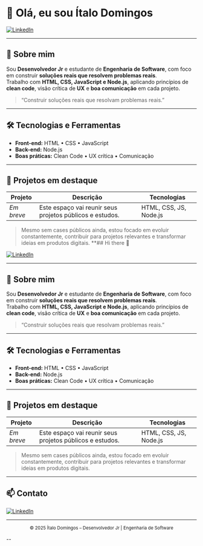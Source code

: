 # 👋 Olá, eu sou Ítalo Domingos

[![LinkedIn](https://img.shields.io/badge/LinkedIn-italo--domingos-blue?logo=linkedin)](https://linkedin.com/in/italo-domingos-a57536153)

---

## 📝 Sobre mim

Sou **Desenvolvedor Jr** e estudante de **Engenharia de Software**, com foco em construir **soluções reais que resolvem problemas reais**.  
Trabalho com **HTML, CSS, JavaScript e Node.js**, aplicando princípios de **clean code**, visão crítica de **UX** e **boa comunicação** em cada projeto.

> “Construir soluções reais que resolvam problemas reais.”

---

## 🛠️ Tecnologias e Ferramentas

- **Front-end:** HTML • CSS • JavaScript  
- **Back-end:** Node.js  
- **Boas práticas:** Clean Code • UX crítica • Comunicação

---

## 📂 Projetos em destaque

| Projeto | Descrição | Tecnologias |
|---------|-----------|-------------|
| *Em breve* | Este espaço vai reunir seus projetos públicos e estudos. | HTML, CSS, JS, Node.js |

> Mesmo sem cases públicos ainda, estou focado em evoluir constantemente, contribuir para projetos relevantes e transformar ideias em produtos digitais.
**## Hi there 👋

<!--
**Itau94/Itau94** is a ✨ _special_ ✨ repository because its `README.md` (this file) appears on your GitHub profile.

Here are some ideas to get you started:

- 🔭 I’m currently working on ...
- 🌱 I’m currently learning ...
- 👯 I’m looking to collaborate on ...
- 🤔 I’m looking for help with ...
- 💬 Ask me about ...
- 📫 How to reach me: ...
- 😄 Pronouns: ...
- ⚡ Fun fact: ...
-->

[![LinkedIn](https://img.shields.io/badge/LinkedIn-italo--domingos-blue?logo=linkedin)](https://linkedin.com/in/italo-domingos-a57536153)

---

## 📝 Sobre mim

Sou **Desenvolvedor Jr** e estudante de **Engenharia de Software**, com foco em construir **soluções reais que resolvem problemas reais**.  
Trabalho com **HTML, CSS, JavaScript e Node.js**, aplicando princípios de **clean code**, visão crítica de **UX** e **boa comunicação** em cada projeto.

> “Construir soluções reais que resolvam problemas reais.”

---

## 🛠️ Tecnologias e Ferramentas

- **Front-end:** HTML • CSS • JavaScript  
- **Back-end:** Node.js  
- **Boas práticas:** Clean Code • UX crítica • Comunicação

---

## 📂 Projetos em destaque

| Projeto | Descrição | Tecnologias |
|---------|-----------|-------------|
| *Em breve* | Este espaço vai reunir seus projetos públicos e estudos. | HTML, CSS, JS, Node.js |

> Mesmo sem cases públicos ainda, estou focado em evoluir constantemente, contribuir para projetos relevantes e transformar ideias em produtos digitais.

---

## 📫 Contato

[![LinkedIn](https://img.shields.io/badge/LinkedIn-italo--domingos-blue?logo=linkedin)](https://linkedin.com/in/italo-domingos-a57536153)

---

<p align="center">
  <sub>© 2025 Ítalo Domingos – Desenvolvedor Jr | Engenharia de Software</sub>
</p>

--
